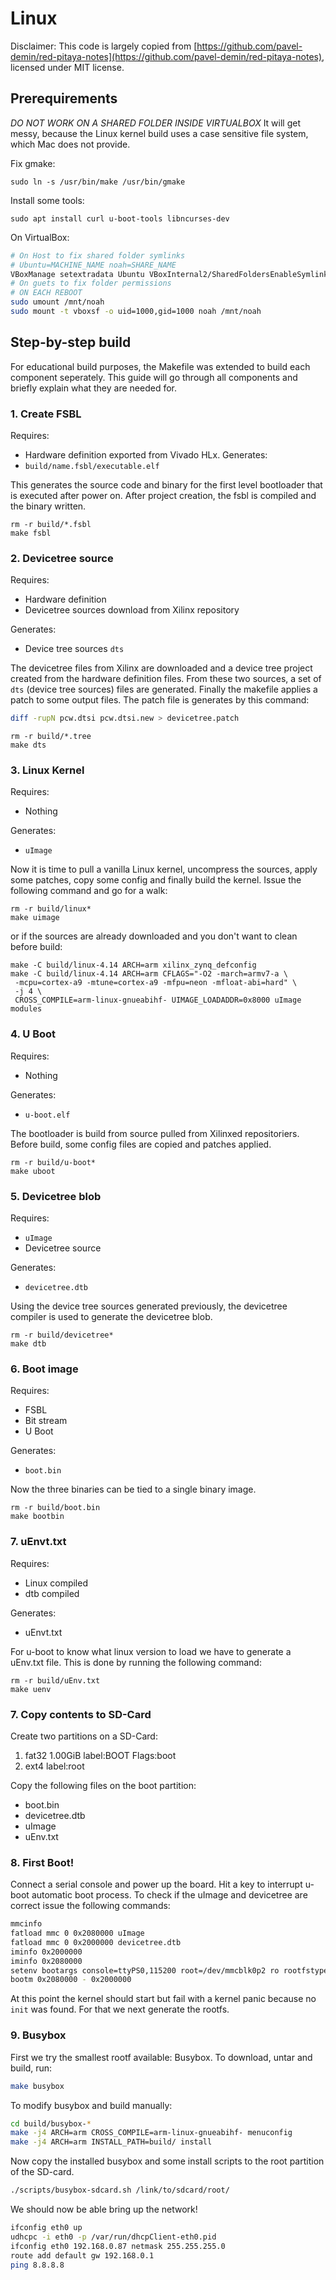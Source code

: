 # Linux 

Disclaimer: This code is largely copied from [https://github.com/pavel-demin/red-pitaya-notes](https://github.com/pavel-demin/red-pitaya-notes), licensed under MIT license.

## Prerequirements
*DO NOT WORK ON A SHARED FOLDER INSIDE VIRTUALBOX*
It will get messy, because the Linux kernel build uses a case sensitive file system, which Mac does not provide.

Fix gmake:
```
sudo ln -s /usr/bin/make /usr/bin/gmake
```

Install some tools:
```
sudo apt install curl u-boot-tools libncurses-dev
```

On VirtualBox:
```bash
# On Host to fix shared folder symlinks
# Ubuntu=MACHINE_NAME noah=SHARE_NAME
VBoxManage setextradata Ubuntu VBoxInternal2/SharedFoldersEnableSymlinksCreate/noah 1
# On guets to fix folder permissions
# ON EACH REBOOT
sudo umount /mnt/noah
sudo mount -t vboxsf -o uid=1000,gid=1000 noah /mnt/noah
```

## Step-by-step build
For educational build purposes, the Makefile was extended to build each component seperately.
This guide will go through all components and briefly explain what they are needed for.

### 1. Create FSBL
Requires: 
- Hardware definition exported from Vivado HLx.
Generates: 
- `build/name.fsbl/executable.elf`

This generates the source code and binary for the first level bootloader that is executed after power on.
After project creation, the fsbl is compiled and the binary written.

```
rm -r build/*.fsbl
make fsbl
```

### 2. Devicetree source
Requires: 
- Hardware definition
- Devicetree sources download from Xilinx repository

Generates:
- Device tree sources `dts`

The devicetree files from Xilinx are downloaded and a device tree project created from the hardware definition files. 
From these two sources, a set of `dts` (device tree sources) files are generated.
Finally the makefile applies a patch to some output files.
The patch file is generates by this command:
```bash
diff -rupN pcw.dtsi pcw.dtsi.new > devicetree.patch
```

```
rm -r build/*.tree
make dts
```

### 3. Linux Kernel
Requires: 
- Nothing

Generates:
- `uImage`

Now it is time to pull a vanilla Linux kernel, uncompress the sources, apply some patches, copy some config and finally build the kernel. Issue the following command and go for a walk:

```
rm -r build/linux*
make uimage
```

or if the sources are already downloaded and you don't want to clean before build:
```
make -C build/linux-4.14 ARCH=arm xilinx_zynq_defconfig
make -C build/linux-4.14 ARCH=arm CFLAGS="-O2 -march=armv7-a \
 -mcpu=cortex-a9 -mtune=cortex-a9 -mfpu=neon -mfloat-abi=hard" \
 -j 4 \
 CROSS_COMPILE=arm-linux-gnueabihf- UIMAGE_LOADADDR=0x8000 uImage modules
```

### 4. U Boot
Requires: 
- Nothing

Generates:
- `u-boot.elf`

The bootloader is build from source pulled from Xilinxed repositoriers.
Before build, some config files are copied and patches applied.

```
rm -r build/u-boot*
make uboot
```

### 5. Devicetree blob
Requires: 
- `uImage`
- Devicetree source

Generates:
- `devicetree.dtb`

Using the device tree sources generated previously, the devicetree compiler is used to generate the devicetree blob.

```
rm -r build/devicetree*
make dtb
```

### 6. Boot image
Requires: 
- FSBL
- Bit stream
- U Boot

Generates:
- `boot.bin`

Now the three binaries can be tied to a single binary image.

```
rm -r build/boot.bin
make bootbin
```
### 7. uEnvt.txt
Requires: 
- Linux compiled
- dtb compiled

Generates:
- uEnvt.txt

For u-boot to know what linux version to load we have to generate a uEnv.txt file.
This is done by running the following command:

```
rm -r build/uEnv.txt
make uenv
```

### 7. Copy contents to SD-Card

Create two partitions on a SD-Card:
1. fat32 1.00GiB label:BOOT Flags:boot
2. ext4 label:root

Copy the following files on the boot partition:
- boot.bin
- devicetree.dtb
- uImage
- uEnv.txt

### 8. First Boot!
Connect a serial console and power up the board.
Hit a key to interrupt u-boot automatic boot process.
To check if the uImage and devicetree are correct issue the following commands:
```bash
mmcinfo
fatload mmc 0 0x2080000 uImage
fatload mmc 0 0x2000000 devicetree.dtb
iminfo 0x2000000
iminfo 0x2080000
setenv bootargs console=ttyPS0,115200 root=/dev/mmcblk0p2 ro rootfstype=ext4 earlyprintk rootwait
bootm 0x2080000 - 0x2000000
```

At this point the kernel should start but fail with a kernel panic because no `init` was found.
For that we next generate the rootfs.

### 9. Busybox
First we try the smallest rootf available: Busybox.
To download, untar and build, run:

```bash
make busybox
```

To modify busybox and build manually:
```bash
cd build/busybox-*
make -j4 ARCH=arm CROSS_COMPILE=arm-linux-gnueabihf- menuconfig
make -j4 ARCH=arm INSTALL_PATH=build/ install
```

Now copy the installed busybox and some install scripts to the root partition of the SD-card.

```bash
./scripts/busybox-sdcard.sh /link/to/sdcard/root/
```

We should now be able bring up the network!
```bash
ifconfig eth0 up
udhcpc -i eth0 -p /var/run/dhcpClient-eth0.pid
ifconfig eth0 192.168.0.87 netmask 255.255.255.0
route add default gw 192.168.0.1
ping 8.8.8.8
```

